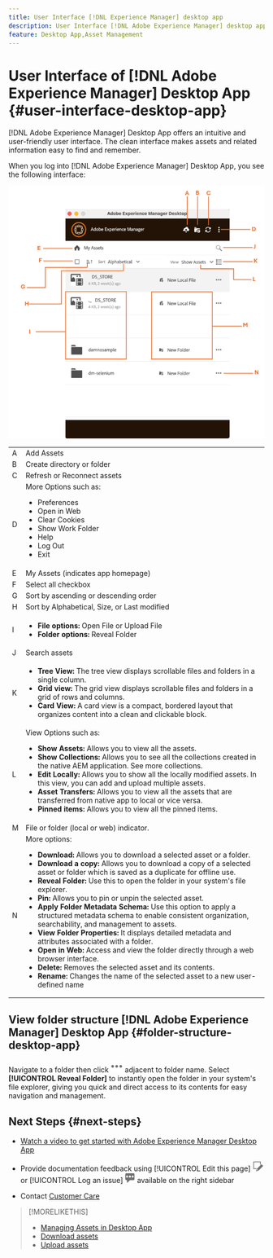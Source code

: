 ```yaml
---
title: User Interface [!DNL Experience Manager] desktop app
description: User Interface [!DNL Adobe Experience Manager] desktop app.
feature: Desktop App,Asset Management
---
```


# User Interface of [!DNL Adobe Experience Manager] Desktop App {#user-interface-desktop-app}

[!DNL Adobe Experience Manager] Desktop App offers an intuitive and user-friendly user interface. The clean interface makes assets and related information easy to find and remember.

When you log into [!DNL Adobe Experience Manager] Desktop App, you see the following interface:

![Desktop App User Interface](assets/app-user-interface.png)

<table border="0">
    <tr>
        <td> A </td>
        <td> Add Assets </td>
    </tr>
    <tr>
        <td> B </td>
        <td> Create directory or folder </td>
    </tr>
    <tr>
        <td> C </td>
        <td> Refresh or Reconnect assets </td>
    </tr>
    <tr>
        <td> D </td>
        <td> More Options such as:
            <ul>
                <li>Preferences</li>
                <li>Open in Web</li>
                <li>Clear Cookies</li>
                <li>Show Work Folder</li>
                <li>Help</li>
                <li>Log Out</li>
                <li>Exit</li>
            </ul>
        </td>
    </tr>
    <tr>
        <td> E </td>
        <td> My Assets (indicates app homepage) </td>
    </tr>
    <tr>
        <td> F </td>
        <td> Select all checkbox </td>
    </tr>
    <tr>
        <td> G </td>
        <td> Sort by ascending or descending order </td>
    </tr>
    <tr>
        <td> H </td>
        <td> Sort by Alphabetical, Size, or Last modified </td>
    </tr>
    <tr>
        <td> I </td>
        <td> 
        <ul>
            <li> <b>File options:</b> Open File or Upload File </li> 
            <li> <b>Folder options:</b> Reveal Folder </li>
        </ul>
        </td>
    </tr>
    <tr>
        <td> J </td>
        <td> Search assets </td>
    </tr>
    <tr>
        <td> K </td>
        <td> 
            <ul>
                <li> <b> Tree View: </b> The tree view displays scrollable files and folders in a single column. </li> 
                <li> <b> Grid view: </b> The grid view displays scrollable files and folders in a grid of rows and columns. </li>
                <li> <b> Card View: </b> A card view is a compact, bordered layout that organizes content into a clean and clickable block. </li> 
            </ul>
        </td>
    </tr>
    <tr>
        <td> L </td>
        <td> View Options such as: 
            <ul>
                <li><b> Show Assets:</b> Allows you to view all the assets. </li>
                <li><b> Show Collections:</b> Allows you to see all the collections created in the native AEM application. See more collections. </li>
                <li><b> Edit Locally:</b> Allows you to show all the locally modified assets. In this view, you can add and upload multiple assets.</li>
                <li><b> Asset Transfers:</b> Allows you to view all the assets that are transferred from native app to local or vice versa. </li>
                <li><b> Pinned items:</b> Allows you to view all the pinned items.</li>
            </ul>
        </td>
    </tr>
    <tr>
        <td> M </td>
        <td> File or folder (local or web) indicator. </td>
    </tr>
    <tr>
        <td> N </td>
        <td> More options: 
            <ul>
                <li><b> Download:</b> Allows you to download a selected asset or a folder. </li>
                <li><b> Download a copy:</b> Allows you to download a copy of a selected asset or folder which is saved as a duplicate for offline use. </li>
                <li><b> Reveal Folder:</b> Use this to open the folder in your system's file explorer.</li>
                <li><b> Pin:</b> Allows you to pin or unpin the selected asset. </li>
                <li><b> Apply Folder Metadata Schema:</b> Use this option to apply a structured metadata schema to enable consistent organization, searchability, and management to assets.</li>
                <li><b> View Folder Properties: </b> It displays detailed metadata and attributes associated with a folder. </li>
                <li><b> Open in Web: </b> Access and view the folder directly through a web browser interface. </li>
                <li><b> Delete: </b> Removes the selected asset and its contents. </li>
                <li><b> Rename: </b> Changes the name of the selected asset to a new user-defined name </li>
            </ul>
        </td>
    </tr>
</table>

## View folder structure [!DNL Adobe Experience Manager] Desktop App {#folder-structure-desktop-app}

Navigate to a folder then click ![More actions icon](assets/do-not-localize/more2_da2.png) adjacent to folder name. Select **[!UICONTROL Reveal Folder]** to instantly open the folder in your system's file explorer, giving you quick and direct access to its contents for easy navigation and management.


## Next Steps {#next-steps}

* [Watch a video to get started with Adobe Experience Manager Desktop App](https://experienceleague.adobe.com/en/docs/experience-manager-learn/assets/creative-workflows/aem-desktop-app)

* Provide documentation feedback using [!UICONTROL Edit this page] ![edit the page](assets/do-not-localize/edit-page.png) or [!UICONTROL Log an issue] ![create a GitHub issue](assets/do-not-localize/github-issue.png) available on the right sidebar

* Contact [Customer Care](https://experienceleague.adobe.com/?support-solution=General#support)

>[!MORELIKETHIS]
>
>* [Managing Assets in Desktop App](/help/using/asset-management.md)
>* [Download assets](/help/using/download-assets.md)
>* [Upload assets](/help/using/upload-assets.md)
 